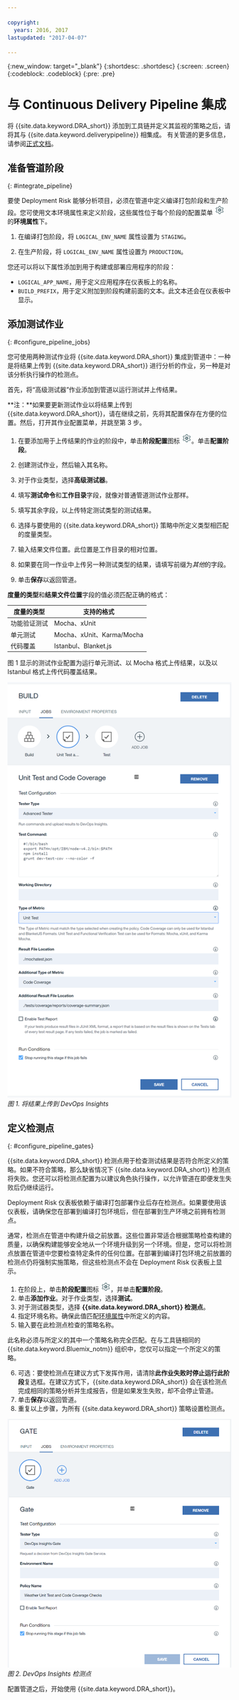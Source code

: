 ```yaml
---

copyright:
  years: 2016, 2017
lastupdated: "2017-04-07"

---
```


{:new_window: target="_blank"}
{:shortdesc: .shortdesc}
{:screen: .screen}
{:codeblock: .codeblock}
{:pre: .pre}

# 与 Continuous Delivery Pipeline 集成

将 {{site.data.keyword.DRA_short}} 添加到工具链并定义其监视的策略之后，请将其与 {{site.data.keyword.deliverypipeline}} 相集成。
有关管道的更多信息，请参阅[正式文档](/docs/services/ContinuousDelivery/pipeline_working.html)。

## 准备管道阶段
{: #integrate_pipeline}

要使 Deployment Risk 能够分析项目，必须在管道中定义编译打包阶段和生产阶段。您可使用文本环境属性来定义阶段，这些属性位于每个阶段的配置菜单 ![“管道阶段配置”图标](images/pipeline-stage-configuration-icon.png) 的**环境属性**下。

1. 在编译打包阶段，将 `LOGICAL_ENV_NAME` 属性设置为 `STAGING`。 

2. 在生产阶段，将 `LOGICAL_ENV_NAME` 属性设置为 `PRODUCTION`。 

您还可以将以下属性添加到用于构建或部署应用程序的阶段：

* `LOGICAL_APP_NAME`，用于定义应用程序在仪表板上的名称。
* `BUILD_PREFIX`，用于定义附加到阶段构建前面的文本。此文本还会在仪表板中显示。 

## 添加测试作业
{: #configure_pipeline_jobs}

您可使用两种测试作业将 {{site.data.keyword.DRA_short}} 集成到管道中：一种是将结果上传到 {{site.data.keyword.DRA_short}} 进行分析的作业，另一种是对该分析执行操作的检测点。 

首先，将“高级测试器”作业添加到管道以运行测试并上传结果。 

**注：**如果要更新测试作业以将结果上传到 {{site.data.keyword.DRA_short}}，请在继续之前，先将其配置保存在方便的位置。然后，打开其作业配置菜单，并跳至第 3 步。 

1. 在要添加用于上传结果的作业的阶段中，单击**阶段配置**图标 ![“管道阶段配置”图标](images/pipeline-stage-configuration-icon.png)。单击**配置阶段**。
2. 创建测试作业，然后输入其名称。 
3. 对于作业类型，选择**高级测试器**。
4. 填写**测试命令**和**工作目录**字段，就像对普通管道测试作业那样。 
5. 填写其余字段，以上传特定测试类型的测试结果。 

 1. 选择与要使用的 {{site.data.keyword.DRA_short}} 策略中所定义类型相匹配的度量类型。
 2. 输入结果文件位置。此位置是工作目录的相对位置。 

6. 如果要在同一作业中上传另一种测试类型的结果，请填写前缀为*其他*的字段。
7. 单击**保存**以返回管道。

**度量的类型**和**结果文件位置**字段的值必须匹配正确的格式：

<table><thead>
<tr>
<th>度量的类型</th>
<th>支持的格式</th>
</tr>
</thead><tbody>
<tr>
<td>功能验证测试</td>
<td>Mocha、xUnit</td>
</tr>
<tr>
<td>单元测试</td>
<td>Mocha、xUnit、Karma/Mocha</td>
</tr>
<tr>
<td>代码覆盖</td>
<td>Istanbul、Blanket.js</td>
</tr>
</tbody></table>

图 1 显示的测试作业配置为运行单元测试、以 Mocha 格式上传结果，以及以 Istanbul 格式上传代码覆盖结果。

![DevOps Insights 上传作业](images/insights_upload_job.png)
*图 1. 将结果上传到 DevOps Insights*

## 定义检测点
{: #configure_pipeline_gates}

{{site.data.keyword.DRA_short}} 检测点用于检查测试结果是否符合所定义的策略。如果不符合策略，那么缺省情况下 {{site.data.keyword.DRA_short}} 检测点将失败。您还可以将检测点配置为以建议角色执行操作，以允许管道在即便发生失败后仍继续运行。

Deployment Risk 仪表板依赖于编译打包部署作业后存在检测点。如果要使用该仪表板，请确保您在部署到编译打包环境后，但在部署到生产环境之前拥有检测点。

通常，检测点在管道中构建升级之前放置。这些位置非常适合根据策略检查构建的质量，以确保构建能够安全地从一个环境升级到另一个环境。但是，您可以将检测点放置在管道中您要检查特定条件的任何位置。在部署到编译打包环境之前放置的检测点仍将强制实施策略，但这些检测点不会在 Deployment Risk 仪表板上显示。

1. 在阶段上，单击**阶段配置**图标 ![管道阶段配置图标](images/pipeline-stage-configuration-icon.png)，并单击**配置阶段**。
2. 单击**添加作业**。对于作业类型，选择**测试**。
3. 对于测试器类型，选择 **{{site.data.keyword.DRA_short}} 检测点**。
4. 指定环境名称。确保此值匹配[环境属性](#toolchain_pipeline_props)中所定义的内容。
5. 输入要在此检测点检查的策略名称。

 此名称必须与所定义的其中一个策略名称完全匹配。在与工具链相同的 {{site.data.keyword.Bluemix_notm}} 组织中，您仅可以指定一个所定义的策略。

6. 可选：要使检测点在建议方式下发挥作用，请清除**此作业失败时停止运行此阶段**复选框。在建议方式下，{{site.data.keyword.DRA_short}} 会在该检测点完成相同的策略分析并生成报告，但是如果发生失败，却不会停止管道。
7. 单击**保存**以返回管道。
8. 重复以上步骤，为所有 {{site.data.keyword.DRA_short}} 策略设置检测点。

![Deployment Risk Mocha 作业](images/insights_gate_job.png)
*图 2. DevOps Insights 检测点*

配置管道之后，开始使用 {{site.data.keyword.DRA_short}}。 
